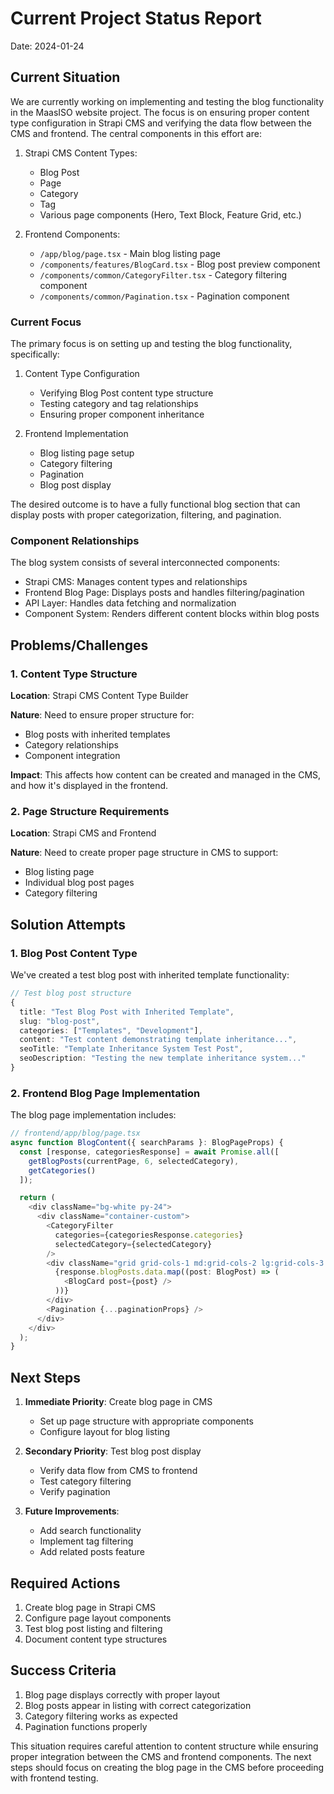 # Current Project Status Report
Date: 2024-01-24

## Current Situation

We are currently working on implementing and testing the blog functionality in the MaasISO website project. The focus is on ensuring proper content type configuration in Strapi CMS and verifying the data flow between the CMS and frontend. The central components in this effort are:

1. Strapi CMS Content Types:
   - Blog Post
   - Page
   - Category
   - Tag
   - Various page components (Hero, Text Block, Feature Grid, etc.)

2. Frontend Components:
   - `/app/blog/page.tsx` - Main blog listing page
   - `/components/features/BlogCard.tsx` - Blog post preview component
   - `/components/common/CategoryFilter.tsx` - Category filtering component
   - `/components/common/Pagination.tsx` - Pagination component

### Current Focus

The primary focus is on setting up and testing the blog functionality, specifically:

1. Content Type Configuration
   - Verifying Blog Post content type structure
   - Testing category and tag relationships
   - Ensuring proper component inheritance

2. Frontend Implementation
   - Blog listing page setup
   - Category filtering
   - Pagination
   - Blog post display

The desired outcome is to have a fully functional blog section that can display posts with proper categorization, filtering, and pagination.

### Component Relationships

The blog system consists of several interconnected components:

- Strapi CMS: Manages content types and relationships
- Frontend Blog Page: Displays posts and handles filtering/pagination
- API Layer: Handles data fetching and normalization
- Component System: Renders different content blocks within blog posts

## Problems/Challenges

### 1. Content Type Structure

**Location**: Strapi CMS Content Type Builder

**Nature**: Need to ensure proper structure for:
- Blog posts with inherited templates
- Category relationships
- Component integration

**Impact**: This affects how content can be created and managed in the CMS, and how it's displayed in the frontend.

### 2. Page Structure Requirements

**Location**: Strapi CMS and Frontend

**Nature**: Need to create proper page structure in CMS to support:
- Blog listing page
- Individual blog post pages
- Category filtering

## Solution Attempts

### 1. Blog Post Content Type

We've created a test blog post with inherited template functionality:

```typescript
// Test blog post structure
{
  title: "Test Blog Post with Inherited Template",
  slug: "blog-post",
  categories: ["Templates", "Development"],
  content: "Test content demonstrating template inheritance...",
  seoTitle: "Template Inheritance System Test Post",
  seoDescription: "Testing the new template inheritance system..."
}
```

### 2. Frontend Blog Page Implementation

The blog page implementation includes:

```typescript
// frontend/app/blog/page.tsx
async function BlogContent({ searchParams }: BlogPageProps) {
  const [response, categoriesResponse] = await Promise.all([
    getBlogPosts(currentPage, 6, selectedCategory),
    getCategories()
  ]);

  return (
    <div className="bg-white py-24">
      <div className="container-custom">
        <CategoryFilter 
          categories={categoriesResponse.categories}
          selectedCategory={selectedCategory}
        />
        <div className="grid grid-cols-1 md:grid-cols-2 lg:grid-cols-3 gap-8">
          {response.blogPosts.data.map((post: BlogPost) => (
            <BlogCard post={post} />
          ))}
        </div>
        <Pagination {...paginationProps} />
      </div>
    </div>
  );
}
```

## Next Steps

1. **Immediate Priority**: Create blog page in CMS
   - Set up page structure with appropriate components
   - Configure layout for blog listing

2. **Secondary Priority**: Test blog post display
   - Verify data flow from CMS to frontend
   - Test category filtering
   - Verify pagination

3. **Future Improvements**:
   - Add search functionality
   - Implement tag filtering
   - Add related posts feature

## Required Actions

1. Create blog page in Strapi CMS
2. Configure page layout components
3. Test blog post listing and filtering
4. Document content type structures

## Success Criteria

1. Blog page displays correctly with proper layout
2. Blog posts appear in listing with correct categorization
3. Category filtering works as expected
4. Pagination functions properly

This situation requires careful attention to content structure while ensuring proper integration between the CMS and frontend components. The next steps should focus on creating the blog page in the CMS before proceeding with frontend testing.
